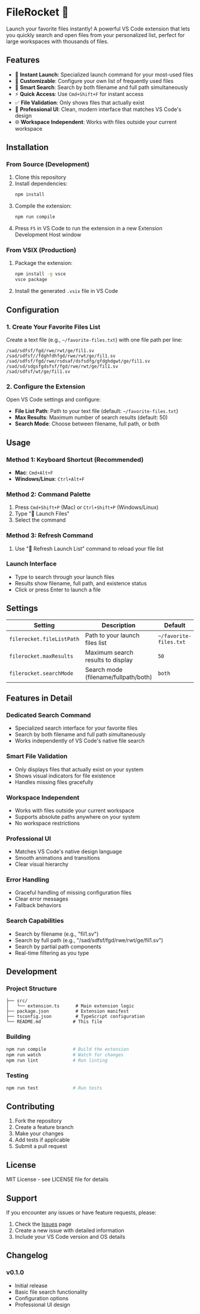 # FileRocket 🚀

Launch your favorite files instantly! A powerful VS Code extension that lets you quickly search and open files from your personalized list, perfect for large workspaces with thousands of files.

## Features

- 🚀 **Instant Launch**: Specialized launch command for your most-used files
- 📝 **Customizable**: Configure your own list of frequently used files
- 🎯 **Smart Search**: Search by both filename and full path simultaneously
- ⚡ **Quick Access**: Use `Cmd+Shift+F` for instant access
- ✅ **File Validation**: Only shows files that actually exist
- 🎨 **Professional UI**: Clean, modern interface that matches VS Code's design
- 🌐 **Workspace Independent**: Works with files outside your current workspace

## Installation

### From Source (Development)

1. Clone this repository
2. Install dependencies:
   ```bash
   npm install
   ```
3. Compile the extension:
   ```bash
   npm run compile
   ```
4. Press `F5` in VS Code to run the extension in a new Extension Development Host window

### From VSIX (Production)

1. Package the extension:
   ```bash
   npm install -g vsce
   vsce package
   ```
2. Install the generated `.vsix` file in VS Code

## Configuration

### 1. Create Your Favorite Files List

Create a text file (e.g., `~/favorite-files.txt`) with one file path per line:

```
/sad/sdfsf/fgd/rwe/rwt/ge/fil1.sv
/sad/sdfsf//fdghfdhfgd/rwe/rwt/ge/fil1.sv
/sad/sdfsf/fgd/rwe/rsdsaf/dsfsdfg/gfdghdgwt/ge/fil1.sv
/sad/sd/sdgsfgdsfsf/fgd/rwe/rwt/ge/fil1.sv
/sad/sdfsf/wt/ge/fil1.sv
```

### 2. Configure the Extension

Open VS Code settings and configure:

- **File List Path**: Path to your text file (default: `~/favorite-files.txt`)
- **Max Results**: Maximum number of search results (default: 50)
- **Search Mode**: Choose between filename, full path, or both

## Usage

### Method 1: Keyboard Shortcut (Recommended)
- **Mac**: `Cmd+Alt+F`
- **Windows/Linux**: `Ctrl+Alt+F`

### Method 2: Command Palette
1. Press `Cmd+Shift+P` (Mac) or `Ctrl+Shift+P` (Windows/Linux)
2. Type "🚀 Launch Files"
3. Select the command

### Method 3: Refresh Command
1. Use "🔄 Refresh Launch List" command to reload your file list

### Launch Interface
- Type to search through your launch files
- Results show filename, full path, and existence status
- Click or press Enter to launch a file

## Settings

| Setting | Description | Default |
|---------|-------------|---------|
| `filerocket.fileListPath` | Path to your launch files list | `~/favorite-files.txt` |
| `filerocket.maxResults` | Maximum search results to display | `50` |
| `filerocket.searchMode` | Search mode (filename/fullpath/both) | `both` |

## Features in Detail

### Dedicated Search Command
- Specialized search interface for your favorite files
- Search by both filename and full path simultaneously
- Works independently of VS Code's native file search

### Smart File Validation
- Only displays files that actually exist on your system
- Shows visual indicators for file existence
- Handles missing files gracefully

### Workspace Independent
- Works with files outside your current workspace
- Supports absolute paths anywhere on your system
- No workspace restrictions

### Professional UI
- Matches VS Code's native design language
- Smooth animations and transitions
- Clear visual hierarchy

### Error Handling
- Graceful handling of missing configuration files
- Clear error messages
- Fallback behaviors

### Search Capabilities
- Search by filename (e.g., "fil1.sv")
- Search by full path (e.g., "/sad/sdfsf/fgd/rwe/rwt/ge/fil1.sv")
- Search by partial path components
- Real-time filtering as you type

## Development

### Project Structure
```
├── src/
│   └── extension.ts      # Main extension logic
├── package.json          # Extension manifest
├── tsconfig.json         # TypeScript configuration
└── README.md            # This file
```

### Building
```bash
npm run compile          # Build the extension
npm run watch            # Watch for changes
npm run lint             # Run linting
```

### Testing
```bash
npm run test             # Run tests
```

## Contributing

1. Fork the repository
2. Create a feature branch
3. Make your changes
4. Add tests if applicable
5. Submit a pull request

## License

MIT License - see LICENSE file for details

## Support

If you encounter any issues or have feature requests, please:

1. Check the [Issues](https://github.com/abhishekpandya199-prog/cursor_trials/issues) page
2. Create a new issue with detailed information
3. Include your VS Code version and OS details

## Changelog

### v0.1.0
- Initial release
- Basic file search functionality
- Configuration options
- Professional UI design
